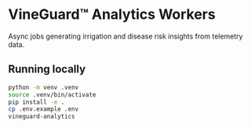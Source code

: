 # VineGuard™ Analytics Workers

Async jobs generating irrigation and disease risk insights from telemetry data.

## Running locally

```bash
python -m venv .venv
source .venv/bin/activate
pip install -e .
cp .env.example .env
vineguard-analytics
```
